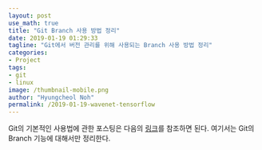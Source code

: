 ```yaml
---
layout: post
use_math: true
title: "Git Branch 사용 방법 정리"
date: 2019-01-19 01:29:33
tagline: "Git에서 버전 관리를 위해 사용되는 Branch 사용 방법 정리"
categories:
- Project
tags:
- git
- linux
image: /thumbnail-mobile.png
author: "Hyungcheol Noh"
permalink: /2019-01-19-wavenet-tensorflow
---
```


Git의 기본적인 사용법에 관한 포스팅은 다음의 [링크](https://hcnoh.github.io/2018-08-20-git-basic-usage)를 참조하면 된다. 여기서는 Git의 Branch 기능에 대해서만 정리한다.
